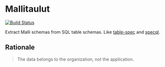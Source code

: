 # Mallitaulut

[![Build Status](https://img.shields.io/github/workflow/status/metosin/mallitaulut/Run%20tests.svg)](https://github.com/metosin/mallitaulut/actions)

Extract Malli schemas from SQL table schemas. Like [table-spec](https://github.com/viesti/table-spec)
and [specql](https://github.com/tatut/specql).

## Rationale

> The data belongs to the organization, not the application.
